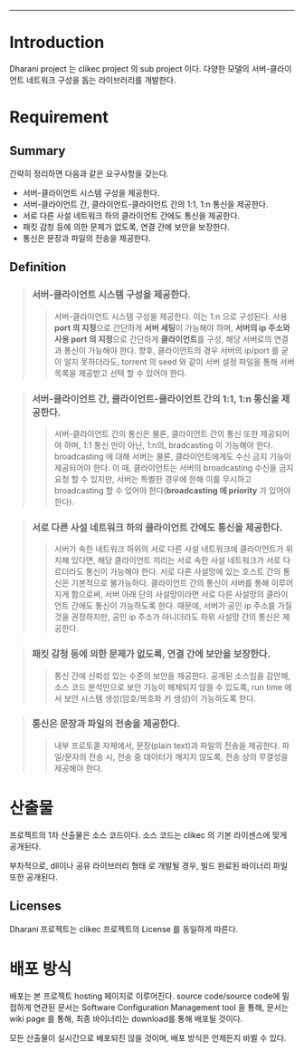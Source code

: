 
---


# Introduction #
Dharani project 는 clikec project 의 sub project 이다.
다양한 모델의 서버-클라이언트 네트워크 구성을 돕는 라이브러리를 개발한다.

# Requirement #

## Summary ##
간략히 정리하면 다음과 같은 요구사항을 갖는다.

  * 서버-클라이언트 시스템 구성을 제공한다.
  * 서버-클라이언트 간, 클라이언트-클라이언트 간의 1:1, 1:n 통신을 제공한다.
  * 서로 다른 사설 네트워크 하의 클라이언트 간에도 통신을 제공한다.
  * 패킷 감청 등에 의한 문제가 없도록, 연결 간에 보안을 보장한다.
  * 통신은 문장과 파일의 전송을 제공한다.


## Definition ##
> ### 서버-클라이언트 시스템 구성을 제공한다. ###
> > 서버-클라이언트 시스템 구성을 제공한다. 이는 1:n 으로 구성된다.
> > 사용 **port 의 지정**으로 간단하게 **서버 세팅**이 가능해야 하며, **서버의 ip 주소와 사용 port 의 지정**으로 간단하게 **클라이언트**를 구성, 해당 서버로의 연결과 통신이 가능해야 한다.
> > 향후, 클라이언트의 경우 서버의 ip/port 를 굳이 알지 못하더라도, torrent 의 seed 와 같이 서버 설정 파일을 통해 서버 목록을 제공받고 선택 할 수 있어야 한다.


> ### 서버-클라이언트 간, 클라이언트-클라이언트 간의 1:1, 1:n 통신을 제공한다. ###
> > 서버-클라이언트 간의 통신은 물론, 클라이언트 간의 통신 또한 제공되어야 하며, 1:1 통신 만이 아닌, 1:n의, bradcasting 이 가능해야 한다.
> > broadcasting 에 대해 서버는 물론, 클라이언트에게도 수신 금지 기능이 제공되어야 한다. 이 때, 클라이언트는 서버의 broadcasting 수신을 금지 요청 할 수 있지만, 서버는 특별한 경우에 한해 이를 무시하고 broadcasting 할 수 있어야 한다(**broadcasting 에 priority** 가 있어야 한다).


> ### 서로 다른 사설 네트워크 하의 클라이언트 간에도 통신을 제공한다. ###
> > 서버가 속한 네트워크 하위의 서로 다른 사설 네트워크에 클라이언트가 위치해 있다면, 해당 클라이언트 끼리는 서로 속한 사설 네트워크가 서로 다르더라도 통신이 가능해야 한다.
> > 서로 다른 사설망에 있는 호스트 간의 통신은 기본적으로 불가능하다. 클라이언트 간의 통신이 서버를 통해 이루어지게 함으로써, 서버 아래 단의 사설망이라면 서로 다른 사설망의 클라이언트 간에도 통신이 가능하도록 한다.
> > 때문에, 서버가 공인 ip 주소를 가질 것을 권장하지만, 공인 ip 주소가 아니더라도 하위 사설망 간의 통신은 제공한다.


> ### 패킷 감청 등에 의한 문제가 없도록, 연결 간에 보안을 보장한다. ###
> > 통신 간에 신뢰성 있는 수준의 보안을 제공한다.
> > 공개된 소스임을 감안해, 소스 코드 분석만으로 보안 기능이 해체되지 않을 수 있도록, run time 에서 보안 시스템 생성(암호/복호화 키 생성)이 가능하도록 한다.


> ### 통신은 문장과 파일의 전송을 제공한다. ###
> > 내부 프로토콜 자체에서, 문장(plain text)과 파일의 전송을 제공한다.
> > 파일/문자의 전송 시, 전송 중 데이터가 깨지지 않도록, 전송 상의 무결성을 제공해야 한다.



# 산출물 #
프로젝트의 1차 산출물은 소스 코드이다.
소스 코드는 clikec 의 기본 라이센스에 맞게 공개된다.

부차적으로, dll이나 공유 라이브러리 형태 로 개발될 경우, 빌드 완료된 바이너리 파일 또한 공개된다.


## Licenses ##
Dharani 프로젝트는 clikec 프로젝트의 License 를 동일하게 따른다.

# 배포 방식 #
배포는 본 프로젝트 hosting 페이지로 이루어진다.
source code/source code에 밀접하게 연관된 문서는 Software Configuration Management tool 을 통해,
문서는 wiki page 를 통해,
최종 바이너리는 download를 통해 배포될 것이다.

모든 산출물이 실시간으로 배포되진 않을 것이며, 배포 방식은 언제든지 바뀔 수 있다.